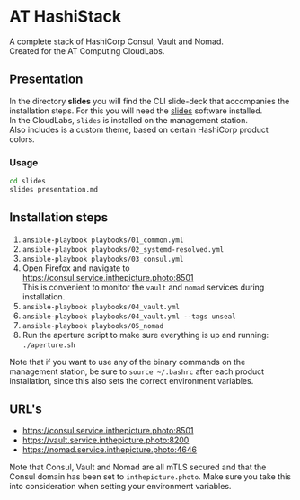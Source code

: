 # AT HashiStack

A complete stack of HashiCorp Consul, Vault and Nomad.  
Created for the AT Computing CloudLabs.

## Presentation

In the directory **slides** you will find the CLI slide-deck that accompanies the installation steps.
For this you will need the [slides](https://github.com/maaslalani/slides) software installed.  
In the CloudLabs, `slides` is installed on the management station.  
Also includes is a custom theme, based on certain HashiCorp product colors.  

### Usage

```bash
cd slides
slides presentation.md
```

## Installation steps

1. `ansible-playbook playbooks/01_common.yml`
2. `ansible-playbook playbooks/02_systemd-resolved.yml`
3. `ansible-playbook playbooks/03_consul.yml`
4. Open Firefox and navigate to <https://consul.service.inthepicture.photo:8501>  
   This is convenient to monitor the `vault` and `nomad` services during installation.
5. `ansible-playbook playbooks/04_vault.yml`
6. `ansible-playbook playbooks/04_vault.yml --tags unseal`
7. `ansible-playbook playbooks/05_nomad`
8. Run the aperture script to make sure everything is up and running: `./aperture.sh`

Note that if you want to use any of the binary commands on the management station, be sure to `source ~/.bashrc` after each product installation, since this also sets the correct environment variables.

## URL's

- <https://consul.service.inthepicture.photo:8501>
- <https://vault.service.inthepicture.photo:8200>
- <https://nomad.service.inthepicture.photo:4646>

Note that Consul, Vault and Nomad are all mTLS secured and that the Consul domain has been set to `inthepicture.photo`. Make sure you take this into consideration when setting your environment variables.

